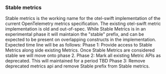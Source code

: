 ###  Stable metrics

 Stable metrics is the working name for the otel-swift implementation of the current OpenTelemetry metrics specification.
 The existing otel-swift metric implementation is old and out-of-spec. While Stable Metrics is in an experimental phase it will maintaion
 the "stable" prefix, and can be expected to be present on overlapping constructs in the implementation.
 Expected time line will be as follows:
  Phase 1:
    Provide access to Stable Metrics along side existing Metrics. Once Stable Metrics are considered stable we will move onto phase 2.
  Phase 2:
    Mark all existing Metric APIs as deprecated. This will maintained for a period TBD
  Phase 3:
    Remove deprecated metrics api and remove Stable prefix from Stable metrics.
